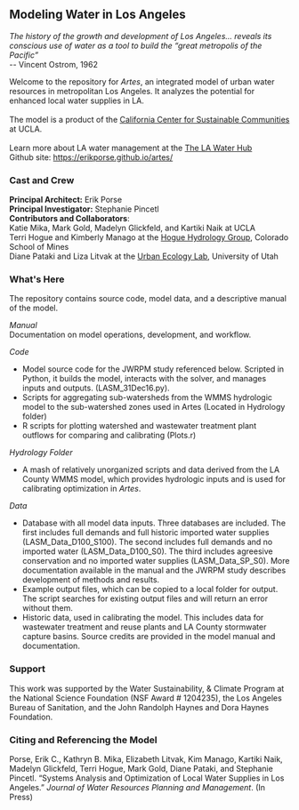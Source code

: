 ## Modeling Water in Los Angeles

_The history of the growth and development of Los Angeles... reveals its conscious use of water as a tool to build the “great metropolis of the Pacific”_ <br>-- Vincent Ostrom, 1962 

Welcome to the repository for <i>Artes</i>, an integrated model of urban water resources in metropolitan Los Angeles. It  analyzes the potential for enhanced local water supplies in LA.<br><br>
The model is a product of the [California Center for Sustainable Communities](https://www.ioes.ucla.edu/ccsc/) at UCLA. <br><br>
Learn more about LA water management at the [The LA Water Hub](http://waterhub.ucla.edu) <br>
Github site: https://erikporse.github.io/artes/<br>

### Cast and Crew
**Principal Architect:** Erik Porse <br>
**Principal Investigator:** Stephanie Pincetl <br>
**Contributors and Collaborators**: <br>
Katie Mika, Mark Gold, Madelyn Glickfeld, and Kartiki Naik at UCLA <br>
Terri Hogue and Kimberly Manago at the [Hogue Hydrology Group](http://inside.mines.edu/THOGUE-home), Colorado School of Mines <br>
Diane Pataki and Liza Litvak at the [Urban Ecology Lab](http://bioweb.biology.utah.edu/pataki/), University of Utah<br>

### What's Here
The repository contains source code, model data, and a descriptive manual of the model.

_Manual_<br>
Documentation on model operations, development, and workflow.

_Code_<br>
- Model source code for the JWRPM study referenced below. Scripted in Python, it builds the model, interacts with the solver, and manages inputs and outputs. (LASM_31Dec16.py). <br>
- Scripts for aggregating sub-watersheds from the WMMS hydrologic model to the sub-watershed zones used in Artes (Located in Hydrology folder)
- R scripts for plotting watershed and wastewater treatment plant outflows for comparing and calibrating (Plots.r)

_Hydrology Folder_
- A mash of relatively unorganized scripts and data derived from the LA County WMMS model, which provides hydrologic inputs and is used for calibrating optimization in _Artes_.

_Data_
- Database with all model data inputs. Three databases are included. The first includes full demands and full historic imported water supplies (LASM_Data_D100_S100). The second includes full demands and no imported water (LASM_Data_D100_S0). The third includes agreesive conservation and no imported water supplies (LASM_Data_SP_S0). More documentation available in the manual and the JWRPM study describes development of methods and results. 
- Example output files, which can be copied to a local folder for output. The script searches for existing output files and will return an error without them. 
- Historic data, used in calibrating the model. This includes data for wastewater treatment and reuse plants and LA County stormwater capture basins. Source credits are provided in the model manual and documentation. 

### Support
This work was supported by the Water Sustainability, & Climate Program at the National Science Foundation (NSF Award # 1204235), the Los Angeles Bureau of Sanitation, and the John Randolph Haynes and Dora Haynes Foundation. 

### Citing and Referencing the Model
Porse, Erik C., Kathryn B. Mika, Elizabeth Litvak, Kim Manago, Kartiki Naik, Madelyn Glickfeld, Terri Hogue, Mark Gold, Diane Pataki, and Stephanie Pincetl. “Systems Analysis and Optimization of Local Water Supplies in Los Angeles.” _Journal of Water Resources Planning and Management_. (In Press)

